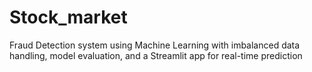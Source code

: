 # Stock_market
Fraud Detection system using Machine Learning with imbalanced data handling, model evaluation, and a Streamlit app for real-time prediction
